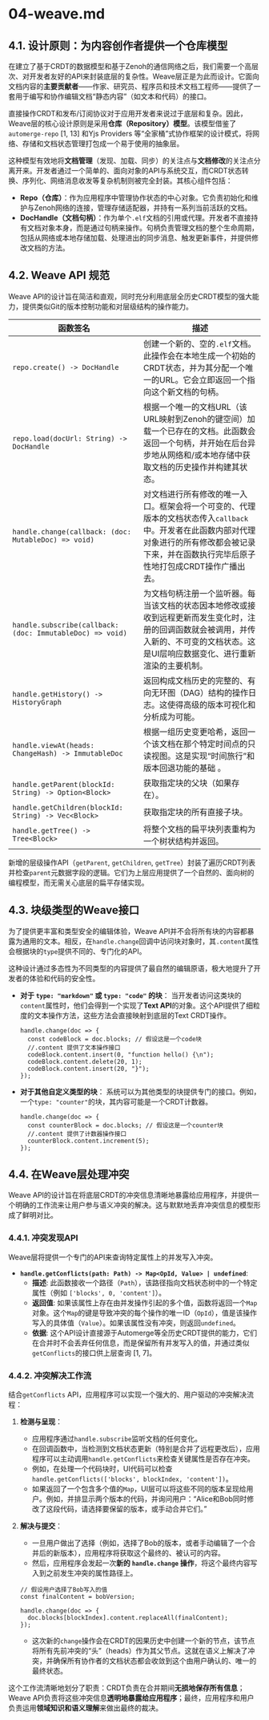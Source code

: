 # 04-weave.md

## 4.1. 设计原则：为内容创作者提供一个仓库模型

在建立了基于CRDT的数据模型和基于Zenoh的通信网络之后，我们需要一个高层次、对开发者友好的API来封装底层的复杂性。Weave层正是为此而设计。它面向文档内容的**主要贡献者**——作家、研究员、程序员和技术文档工程师——提供了一套用于编写和协作编辑文档“静态内容”（如文本和代码）的接口。

直接操作CRDT和发布/订阅协议对于应用开发者来说过于底层和复杂。因此，Weave层的核心设计原则是采用**仓库（Repository）模型**。该模型借鉴了`automerge-repo` [1, 13] 和Yjs Providers  等“全家桶”式协作框架的设计模式，将网络、存储和文档状态管理打包成一个易于使用的抽象层。

这种模型有效地将**文档管理**（发现、加载、同步）的关注点与**文档修改**的关注点分离开来。开发者通过一个简单的、面向对象的API与系统交互，而CRDT状态转换、序列化、网络消息收发等复杂机制则被完全封装。其核心组件包括：

-   **Repo（仓库）**：作为应用程序中管理协作状态的中心对象。它负责初始化和维护与Zenoh网络的连接，管理存储适配器，并持有一系列当前活跃的文档。
-   **DocHandle（文档句柄）**：作为单个`.elf`文档的引用或代理。开发者不直接持有文档对象本身，而是通过句柄来操作。句柄负责管理文档的整个生命周期，包括从网络或本地存储加载、处理进出的同步消息、触发更新事件，并提供修改文档的方法。

## 4.2. Weave API 规范

Weave API的设计旨在简洁和直观，同时充分利用底层全历史CRDT模型的强大能力，提供类似Git的版本控制功能和对层级结构的操作能力。

| **函数签名**                                              | **描述**                                                     |
| --------------------------------------------------------- | ------------------------------------------------------------ |
| `repo.create() -> DocHandle`                              | 创建一个新的、空的`.elf`文档。此操作会在本地生成一个初始的CRDT状态，并为其分配一个唯一的URL。它会立即返回一个指向这个新文档的句柄。 |
| `repo.load(docUrl: String) -> DocHandle`                  | 根据一个唯一的文档URL（该URL映射到Zenoh的键空间）加载一个已存在的文档。此函数会返回一个句柄，并开始在后台异步地从网络和/或本地存储中获取文档的历史操作并构建其状态。 |
| `handle.change(callback: (doc: MutableDoc) => void)`      | 对文档进行所有修改的唯一入口。框架会将一个可变的、代理版本的文档状态传入`callback`中。开发者在此函数内部对代理对象进行的所有修改都会被记录下来，并在函数执行完毕后原子性地打包成CRDT操作广播出去。 |
| `handle.subscribe(callback: (doc: ImmutableDoc) => void)` | 为文档句柄注册一个监听器。每当该文档的状态因本地修改或接收到远程更新而发生变化时，注册的回调函数就会被调用，并传入新的、不可变的文档状态。这是UI层响应数据变化、进行重新渲染的主要机制。 |
| `handle.getHistory() -> HistoryGraph`                     | 返回构成文档历史的完整的、有向无环图（DAG）结构的操作日志。这使得高级的版本可视化和分析成为可能。 |
| `handle.viewAt(heads: ChangeHash) -> ImmutableDoc`        | 根据一组历史变更哈希，返回一个该文档在那个特定时间点的只读视图。这是实现“时间旅行”和版本回退功能的基础 。 |
| `handle.getParent(blockId: String) -> Option<Block>`      | 获取指定块的父块（如果存在）。                               |
| `handle.getChildren(blockId: String) -> Vec<Block>`       | 获取指定块的所有直接子块。                                   |
| `handle.getTree() -> Tree<Block>`                         | 将整个文档的扁平块列表重构为一个树状结构并返回。             |

新增的层级操作API（`getParent`, `getChildren`, `getTree`）封装了遍历CRDT列表并检查`parent`元数据字段的逻辑。它们为上层应用提供了一个自然的、面向树的编程模型，而无需关心底层的扁平存储实现。

## 4.3. 块级类型的Weave接口

为了提供更丰富和类型安全的编辑体验，Weave API并不会将所有块的内容都暴露为通用的文本。相反，在`handle.change`回调中访问块对象时，其`.content`属性会根据块的`type`提供不同的、专门化的API。

这种设计通过多态性为不同类型的内容提供了最自然的编辑原语，极大地提升了开发者的体验和代码的安全性。

-   **对于 `type: "markdown"` 或 `type: "code"` 的块**： 当开发者访问这类块的`content`属性时，他们会得到一个实现了**Text API**的对象。这个API提供了细粒度的文本操作方法，这些方法会直接映射到底层的Text CRDT操作。

    ```
    handle.change(doc => {
      const codeBlock = doc.blocks; // 假设这是一个code块
      //.content 提供了文本操作接口
      codeBlock.content.insert(0, "function hello() {\n");
      codeBlock.content.delete(20, 1); 
      codeBlock.content.insert(20, "}");
    });
    ```

-   **对于其他自定义类型的块**： 系统可以为其他类型的块提供专门的接口。例如，一个`type: "counter"`的块，其内容可能是一个CRDT计数器。

    ```
    handle.change(doc => {
      const counterBlock = doc.blocks; // 假设这是一个counter块
      //.content 提供了计数器操作接口
      counterBlock.content.increment(5);
    });
    ```

## 4.4. 在Weave层处理冲突

Weave API的设计旨在将底层CRDT的冲突信息清晰地暴露给应用程序，并提供一个明确的工作流来让用户参与语义冲突的解决。这与默默地丢弃冲突信息的模型形成了鲜明对比。

### 4.4.1. 冲突发现API

Weave层将提供一个专门的API来查询特定属性上的并发写入冲突。

-   **`handle.getConflicts(path: Path) -> Map<OpId, Value> | undefined`**:
    -   **描述**: 此函数接收一个路径（`Path`），该路径指向文档状态树中的一个特定属性（例如 `['blocks', 0, 'content']`）。
    -   **返回值**: 如果该属性上存在由并发操作引起的多个值，函数将返回一个`Map`对象。这个`Map`的键是导致冲突的每个操作的唯一ID（`OpId`），值是该操作写入的具体值（`Value`）。如果该属性没有冲突，则返回`undefined`。
    -   **依据**: 这个API设计直接源于Automerge等全历史CRDT提供的能力，它们在合并时不会丢弃任何信息，而是保留所有并发写入的值，并通过类似`getConflicts`的接口供上层查询 [1, 7]。

### 4.4.2. 冲突解决工作流

结合`getConflicts` API，应用程序可以实现一个强大的、用户驱动的冲突解决流程：

1.  **检测与呈现**：

    -   应用程序通过`handle.subscribe`监听文档的任何变化。
    -   在回调函数中，当检测到文档状态更新（特别是合并了远程更改后），应用程序可以主动调用`handle.getConflicts`来检查关键属性是否存在冲突。
    -   例如，在处理一个代码块时，UI代码可以检查`handle.getConflicts(['blocks', blockIndex, 'content'])`。
    -   如果返回了一个包含多个值的`Map`，UI层可以将这些不同的版本呈现给用户。例如，并排显示两个版本的代码，并询问用户：“Alice和Bob同时修改了这段代码，请选择要保留的版本，或手动合并它们。”

2.  **解决与提交**：

    -   一旦用户做出了选择（例如，选择了Bob的版本，或者手动编辑了一个合并后的新版本），应用程序将获取这个最终的、被认可的内容。
    -   然后，应用程序会发起一次**新的 `handle.change` 操作**，将这个最终内容写入到之前发生冲突的属性路径上。

    ```
    // 假设用户选择了Bob写入的值
    const finalContent = bobVersion; 
    
    handle.change(doc => {
      doc.blocks[blockIndex].content.replaceAll(finalContent);
    });
    ```

    -   这次新的`change`操作会在CRDT的因果历史中创建一个新的节点，该节点将所有先前冲突的“头”（heads）作为其父节点。这就在语义上解决了冲突，并确保所有协作者的文档状态都会收敛到这个由用户确认的、唯一的最终状态。

这个工作流清晰地划分了职责：CRDT负责在合并期间**无损地保存所有信息**；Weave API负责将这些冲突信息**透明地暴露给应用程序**；最终，应用程序和用户负责运用**领域知识和语义理解**来做出最终的裁决。

